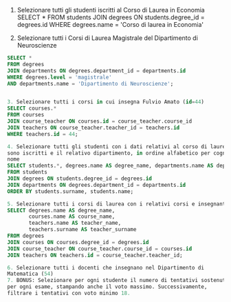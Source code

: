 1. Selezionare tutti gli studenti iscritti al Corso di Laurea in Economia
SELECT *
FROM students
JOIN degrees ON students.degree_id = degrees.id
WHERE degrees.name = 'Corso di laurea in Economia'

2. Selezionare tutti i Corsi di Laurea Magistrale del Dipartimento di
Neuroscienze
```sql
SELECT *
FROM degrees
JOIN departments ON degrees.department_id = departments.id
WHERE degrees.level = 'magistrale'
AND departments.name = 'Dipartimento di Neuroscienze';


3. Selezionare tutti i corsi in cui insegna Fulvio Amato (id=44)
SELECT courses.*
FROM courses
JOIN course_teacher ON courses.id = course_teacher.course_id
JOIN teachers ON course_teacher.teacher_id = teachers.id
WHERE teachers.id = 44;

4. Selezionare tutti gli studenti con i dati relativi al corso di laurea a cui
sono iscritti e il relativo dipartimento, in ordine alfabetico per cognome e
nome
SELECT students.*, degrees.name AS degree_name, departments.name AS department_name
FROM students
JOIN degrees ON students.degree_id = degrees.id
JOIN departments ON degrees.department_id = departments.id
ORDER BY students.surname, students.name;

5. Selezionare tutti i corsi di laurea con i relativi corsi e insegnanti
SELECT degrees.name AS degree_name,
       courses.name AS course_name,
       teachers.name AS teacher_name,
       teachers.surname AS teacher_surname
FROM degrees
JOIN courses ON courses.degree_id = degrees.id
JOIN course_teacher ON course_teacher.course_id = courses.id
JOIN teachers ON teachers.id = course_teacher.teacher_id;

6. Selezionare tutti i docenti che insegnano nel Dipartimento di
Matematica (54)
7. BONUS: Selezionare per ogni studente il numero di tentativi sostenuti
per ogni esame, stampando anche il voto massimo. Successivamente,
filtrare i tentativi con voto minimo 18.

```